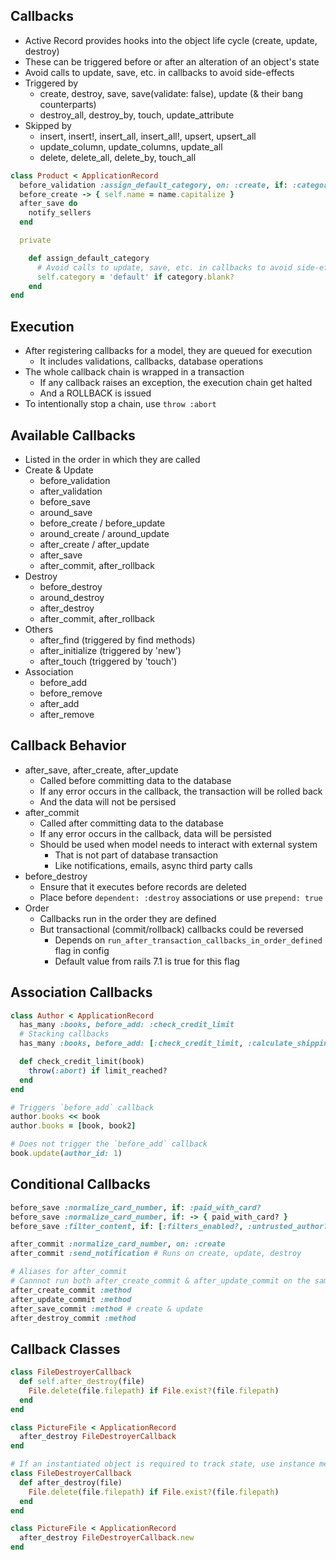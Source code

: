 ## Callbacks
- Active Record provides hooks into the object life cycle (create, update, destroy)
- These can be triggered before or after an alteration of an object's state
- Avoid calls to update, save, etc. in callbacks to avoid side-effects
- Triggered by
  - create, destroy, save, save(validate: false), update (& their bang counterparts)
  - destroy_all, destroy_by, touch, update_attribute
- Skipped by
  - insert, insert!, insert_all, insert_all!, upsert, upsert_all
  - update_column, update_columns, update_all
  - delete, delete_all, delete_by, touch_all

```rb
class Product < ApplicationRecord
  before_validation :assign_default_category, on: :create, if: :category_required
  before_create -> { self.name = name.capitalize }
  after_save do
    notify_sellers
  end

  private

    def assign_default_category
      # Avoid calls to update, save, etc. in callbacks to avoid side-effects
      self.category = 'default' if category.blank?
    end
end
```

## Execution
- After registering callbacks for a model, they are queued for execution
  - It includes validations, callbacks, database operations
- The whole callback chain is wrapped in a transaction
  - If any callback raises an exception, the execution chain get halted
  - And a ROLLBACK is issued
- To intentionally stop a chain, use `throw :abort`

## Available Callbacks
- Listed in the order in which they are called
- Create & Update
  - before_validation
  - after_validation
  - before_save
  - around_save
  - before_create / before_update
  - around_create / around_update
  - after_create / after_update
  - after_save
  - after_commit, after_rollback
- Destroy
  - before_destroy
  - around_destroy
  - after_destroy
  - after_commit, after_rollback
- Others
  - after_find (triggered by find methods)
  - after_initialize (triggered by 'new')
  - after_touch (triggered by 'touch')
- Association
  - before_add
  - before_remove
  - after_add
  - after_remove

## Callback Behavior
- after_save, after_create, after_update
  - Called before committing data to the database
  - If any error occurs in the callback, the transaction will be rolled back
  - And the data will not be persised
- after_commit
  - Called after committing data to the database
  - If any error occurs in the callback, data will be persisted
  - Should be used when model needs to interact with external system
    - That is not part of database transaction
    - Like notifications, emails, async third party calls
- before_destroy
  - Ensure that it executes before records are deleted
  - Place before `dependent: :destroy` associations or use `prepend: true`
- Order
  - Callbacks run in the order they are defined
  - But transactional (commit/rollback) callbacks could be reversed
    - Depends on `run_after_transaction_callbacks_in_order_defined` flag in config
    - Default value from rails 7.1 is true for this flag

## Association Callbacks
```rb
class Author < ApplicationRecord
  has_many :books, before_add: :check_credit_limit
  # Stacking callbacks
  has_many :books, before_add: [:check_credit_limit, :calculate_shipping_charges]

  def check_credit_limit(book)
    throw(:abort) if limit_reached?
  end
end

# Triggers `before_add` callback
author.books << book
author.books = [book, book2]

# Does not trigger the `before_add` callback
book.update(author_id: 1)
```

## Conditional Callbacks
```rb
before_save :normalize_card_number, if: :paid_with_card?
before_save :normalize_card_number, if: -> { paid_with_card? }
before_save :filter_content, if: [:filters_enabled?, :untrusted_author?]

after_commit :normalize_card_number, on: :create
after_commit :send_notification # Runs on create, update, destroy

# Aliases for after_commit
# Cannnot run both after_create_commit & after_update_commit on the same method
after_create_commit :method
after_update_commit :method
after_save_commit :method # create & update
after_destroy_commit :method
```

## Callback Classes
```rb
class FileDestroyerCallback
  def self.after_destroy(file)
    File.delete(file.filepath) if File.exist?(file.filepath)
  end
end

class PictureFile < ApplicationRecord
  after_destroy FileDestroyerCallback
end

# If an instantiated object is required to track state, use instance method
class FileDestroyerCallback
  def after_destroy(file)
    File.delete(file.filepath) if File.exist?(file.filepath)
  end
end

class PictureFile < ApplicationRecord
  after_destroy FileDestroyerCallback.new
end
```
